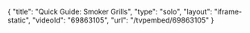 {
    "title": "Quick Guide: Smoker Grills",
    "type": "solo",
    "layout": "iframe-static",
    "videoId": "69863105",
    "url": "\/tvpembed\/69863105"
}